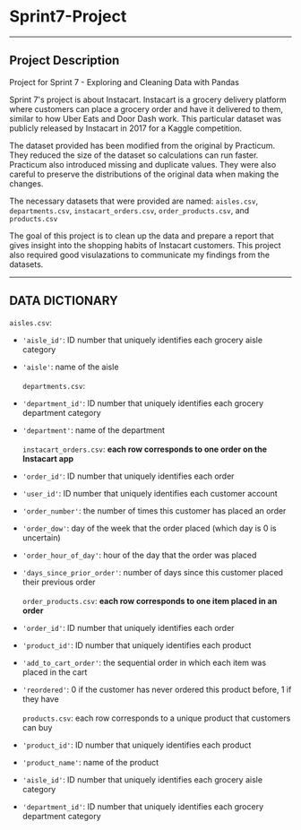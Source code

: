 # Sprint7-Project

---

## Project Description

Project for Sprint 7 - Exploring and Cleaning Data with Pandas

Sprint 7's project is about Instacart. Instacart is a grocery delivery platform where customers can place a grocery order and have it delivered to them, similar to how Uber Eats and Door Dash work. This particular dataset was publicly released by Instacart in 2017 for a Kaggle competition.

The dataset provided has been modified from the original by Practicum. They reduced the size of the dataset so calculations can run faster. Practicum also introduced missing and duplicate values. They were also careful to preserve the distributions of the original data when making the changes.

The necessary datasets that were provided are named: <code>aisles.csv</code>, <code>departments.csv</code>, <code>instacart_orders.csv</code>, <code>order_products.csv</code>, and <code>products.csv</code>

The goal of this project is to clean up the data and prepare a report that gives insight into the shopping habits of Instacart customers.
This project also required good visulazations to communicate my findings from the datasets.

---

## DATA DICTIONARY

<code>aisles.csv</code>:

- <code>'aisle_id'</code>: ID number that uniquely identifies each grocery aisle category
- <code>'aisle'</code>: name of the aisle
  <br> </br>
  <code>departments.csv</code>:

- <code>'department_id'</code>: ID number that uniquely identifies each grocery department category
- <code>'department'</code>: name of the department
  <br> </br>
  <code>instacart_orders.csv</code>: **each row corresponds to one order on the Instacart app**

- <code>'order_id'</code>: ID number that uniquely identifies each order
- <code>'user_id'</code>: ID number that uniquely identifies each customer account
- <code>'order_number'</code>: the number of times this customer has placed an order
- <code>'order_dow'</code>: day of the week that the order placed (which day is 0 is uncertain)
- <code>'order_hour_of_day'</code>: hour of the day that the order was placed
- <code>'days_since_prior_order'</code>: number of days since this customer placed their previous order
  <br> </br>
  <code>order_products.csv</code>: **each row corresponds to one item placed in an order**

- <code>'order_id'</code>: ID number that uniquely identifies each order
- <code>'product_id'</code>: ID number that uniquely identifies each product
- <code>'add_to_cart_order'</code>: the sequential order in which each item was placed in the cart
- <code>'reordered'</code>: 0 if the customer has never ordered this product before, 1 if they have
  <br> </br>
  <code>products.csv</code>: each row corresponds to a unique product that customers can buy

- <code>'product_id'</code>: ID number that uniquely identifies each product
- <code>'product_name'</code>: name of the product
- <code>'aisle_id'</code>: ID number that uniquely identifies each grocery aisle category
- <code>'department_id'</code>: ID number that uniquely identifies each grocery department category
